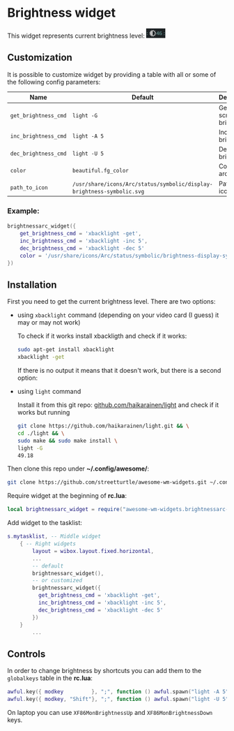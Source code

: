 # Brightness widget

This widget represents current brightness level: ![Brightness widget](./br-wid-1.png)

## Customization

It is possible to customize widget by providing a table with all or some of the following config parameters:

| Name | Default | Description |
|---|---|---|
| `get_brightness_cmd` | `light -G` | Get current screen brightness |
| `inc_brightness_cmd` | `light -A 5` | Increase brightness |
| `dec_brightness_cmd` | `light -U 5`| Decrease brightness |
| `color` | `beautiful.fg_color` | Color of the arc |
| `path_to_icon` | `/usr/share/icons/Arc/status/symbolic/display-brightness-symbolic.svg` | Path to the icon |

### Example:

```lua
brightnessarc_widget({
    get_brightness_cmd = 'xbacklight -get',
    inc_brightness_cmd = 'xbacklight -inc 5',
    dec_brightness_cmd = 'xbacklight -dec 5'
    color = '/usr/share/icons/Arc/status/symbolic/brightness-display-symbolic.svg'
})
```


## Installation

First you need to get the current brightness level. There are two options:

 - using `xbacklight` command (depending on your video card (I guess) it may or may not work)
 
    To check if it works install xbackligth and check if it works:
 
    ```bash
    sudo apt-get install xbacklight
    xbacklight -get
    ```

    If there is no output it means that it doesn't work, but there is a second option:

 - using `light` command
 
    Install it from this git repo: [github.com/haikarainen/light](https://github.com/haikarainen/light) and check if it works but running

    ```bash
    git clone https://github.com/haikarainen/light.git && \
    cd ./light && \
    sudo make && sudo make install \
    light -G
    49.18
    ```

Then clone this repo under **~/.config/awesome/**:

```bash
git clone https://github.com/streetturtle/awesome-wm-widgets.git ~/.config/awesome/
```

Require widget at the beginning of **rc.lua**:

```lua
local brightnessarc_widget = require("awesome-wm-widgets.brightnessarc-widget.brightnessarc")
```

Add widget to the tasklist:

```lua
s.mytasklist, -- Middle widget
    { -- Right widgets
        layout = wibox.layout.fixed.horizontal,
        ...
        -- default
        brightnessarc_widget(),
        -- or customized
        brightnessarc_widget({
          get_brightness_cmd = 'xbacklight -get',
          inc_brightness_cmd = 'xbacklight -inc 5',
          dec_brightness_cmd = 'xbacklight -dec 5'
        })      
    }
        ...
```

## Controls

In order to change brightness by shortcuts you can add them to the `globalkeys` table in the **rc.lua**:

```lua
awful.key({ modkey         }, ";", function () awful.spawn("light -A 5") end, {description = "increase brightness", group = "custom"}),
awful.key({ modkey, "Shift"}, ";", function () awful.spawn("light -U 5") end, {description = "decrease brightness", group = "custom"}),
```
On laptop you can use `XF86MonBrightnessUp` and `XF86MonBrightnessDown` keys.

